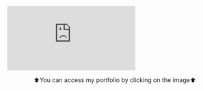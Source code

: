 [![GitHub Profile](http://vorobievd2.temp.swtest.ru/github_profile/ghub_profile.php?timestamp=123456)](http://friendsshield.site:8000)
<p align="center">⬆️You can access my portfolio by clicking on the image⬆️</p>
<!--
https://github.com/rzashakeri/beautify-github-profile
-->
